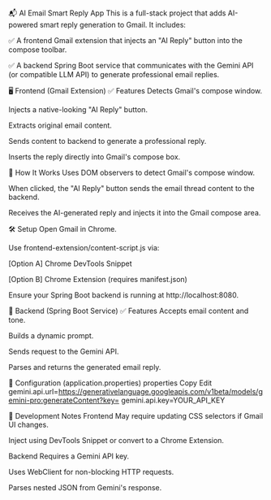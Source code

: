 ﻿📬 AI Email Smart Reply App
This is a full-stack project that adds AI-powered smart reply generation to Gmail. It includes:

✅ A frontend Gmail extension that injects an "AI Reply" button into the compose toolbar.

✅ A backend Spring Boot service that communicates with the Gemini API (or compatible LLM API) to generate professional email replies.

🖥️ Frontend (Gmail Extension)
✅ Features
Detects Gmail's compose window.

Injects a native-looking "AI Reply" button.

Extracts original email content.

Sends content to backend to generate a professional reply.

Inserts the reply directly into Gmail's compose box.

🚀 How It Works
Uses DOM observers to detect Gmail's compose window.

When clicked, the "AI Reply" button sends the email thread content to the backend.

Receives the AI-generated reply and injects it into the Gmail compose area.

🛠 Setup
Open Gmail in Chrome.

Use frontend-extension/content-script.js via:

[Option A] Chrome DevTools Snippet

[Option B] Chrome Extension (requires manifest.json)

Ensure your Spring Boot backend is running at http://localhost:8080.

🧠 Backend (Spring Boot Service)
✅ Features
Accepts email content and tone.

Builds a dynamic prompt.

Sends request to the Gemini API.

Parses and returns the generated email reply.

🔧 Configuration (application.properties)
properties
Copy
Edit
gemini.api.url=https://generativelanguage.googleapis.com/v1beta/models/gemini-pro:generateContent?key=
gemini.api.key=YOUR_API_KEY


🧪 Development Notes
Frontend
May require updating CSS selectors if Gmail UI changes.

Inject using DevTools Snippet or convert to a Chrome Extension.

Backend
Requires a Gemini API key.

Uses WebClient for non-blocking HTTP requests.

Parses nested JSON from Gemini's response.

